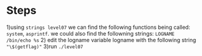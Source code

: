# Steps

1)using `strings level07` we can find the following functions being called: `system`, `asprintf`. we could also find the followning strings: `LOGNAME` `/bin/echo %s`
2) edit the logname variable  logname with the following string `"\$(getflag)"`
3)run `./level07`
